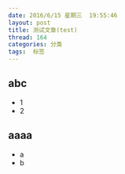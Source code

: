 ```yaml
---
date: 2016/6/15 星期三  19:55:46
layout: post
title: 测试文章(test)
thread: 164
categories: 分类
tags:  标签
---
```


abc
------

- 1
- 2

aaaa
------
- a
- b